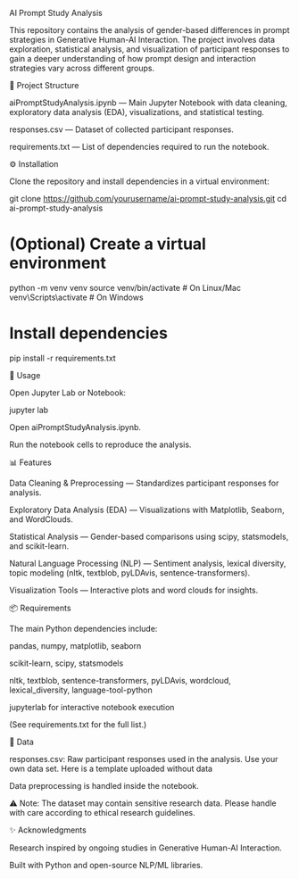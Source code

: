 AI Prompt Study Analysis

This repository contains the analysis of gender-based differences in prompt strategies in Generative Human-AI Interaction. The project involves data exploration, statistical analysis, and visualization of participant responses to gain a deeper understanding of how prompt design and interaction strategies vary across different groups.

📂 Project Structure

aiPromptStudyAnalysis.ipynb — Main Jupyter Notebook with data cleaning, exploratory data analysis (EDA), visualizations, and statistical testing.

responses.csv — Dataset of collected participant responses.

requirements.txt — List of dependencies required to run the notebook.

⚙️ Installation

Clone the repository and install dependencies in a virtual environment:

git clone https://github.com/yourusername/ai-prompt-study-analysis.git
cd ai-prompt-study-analysis

# (Optional) Create a virtual environment
python -m venv venv
source venv/bin/activate   # On Linux/Mac
venv\Scripts\activate      # On Windows

# Install dependencies
pip install -r requirements.txt

🚀 Usage

Open Jupyter Lab or Notebook:

jupyter lab


Open aiPromptStudyAnalysis.ipynb.

Run the notebook cells to reproduce the analysis.

📊 Features

Data Cleaning & Preprocessing — Standardizes participant responses for analysis.

Exploratory Data Analysis (EDA) — Visualizations with Matplotlib, Seaborn, and WordClouds.

Statistical Analysis — Gender-based comparisons using scipy, statsmodels, and scikit-learn.

Natural Language Processing (NLP) — Sentiment analysis, lexical diversity, topic modeling (nltk, textblob, pyLDAvis, sentence-transformers).

Visualization Tools — Interactive plots and word clouds for insights.

📦 Requirements

The main Python dependencies include:

pandas, numpy, matplotlib, seaborn

scikit-learn, scipy, statsmodels

nltk, textblob, sentence-transformers, pyLDAvis, wordcloud, lexical_diversity, language-tool-python

jupyterlab for interactive notebook execution

(See requirements.txt for the full list.)

📑 Data

responses.csv: Raw participant responses used in the analysis. Use your own data set. Here is a template uploaded without data

Data preprocessing is handled inside the notebook.

⚠️ Note: The dataset may contain sensitive research data. Please handle with care according to ethical research guidelines.

✨ Acknowledgments

Research inspired by ongoing studies in Generative Human-AI Interaction.

Built with Python and open-source NLP/ML libraries.

